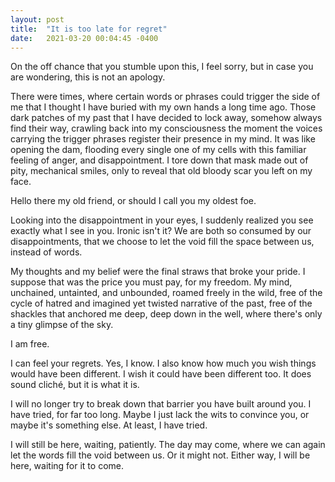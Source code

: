 ```yaml
---
layout: post
title:  "It is too late for regret"
date:   2021-03-20 00:04:45 -0400
---
```


On the off chance that you stumble upon this, I feel sorry, but in case you are
wondering, this is not an apology. 

There were times, where certain words or phrases could trigger the side of me
that I thought I have buried with my own hands a long time ago.  Those dark
patches of my past that I have decided to lock away, somehow always find their
way, crawling back into my consciousness the moment the voices carrying the
trigger phrases register their presence in my mind. It was like opening the
dam, flooding every single one of my cells with this familiar feeling of anger,
and disappointment.  I tore down that mask made out of pity, mechanical smiles,
only to reveal that old bloody scar you left on my face. 

Hello there my old friend, or should I call you my oldest foe.

Looking into the disappointment in your eyes, I suddenly realized you see
exactly what I see in you. Ironic isn't it? We are both so consumed by our
disappointments, that we choose to let the void fill the space between us, instead
of words. 

My thoughts and my belief were the final straws that broke your pride. I suppose
that was the price you must pay, for my freedom. My mind, unchained, untainted,
and unbounded, roamed freely in the wild, free of the cycle of hatred and imagined
yet twisted narrative of the past, free of the shackles that anchored me deep,
deep down in the well, where there's only a tiny glimpse of the sky. 

I am free.

I can feel your regrets. Yes, I know. I also know how much you wish things would
have been different. I wish it could have been different too. It does sound cliché,
but it is what it is.

I will no longer try to break down that barrier you have built around you. I have
tried, for far too long. Maybe I just lack the wits to convince you, or maybe it's
something else. At least, I have tried.

I will still be here, waiting, patiently. The day may come, where we can again let
the words fill the void between us. Or it might not. Either way, I will be here,
waiting for it to come. 

